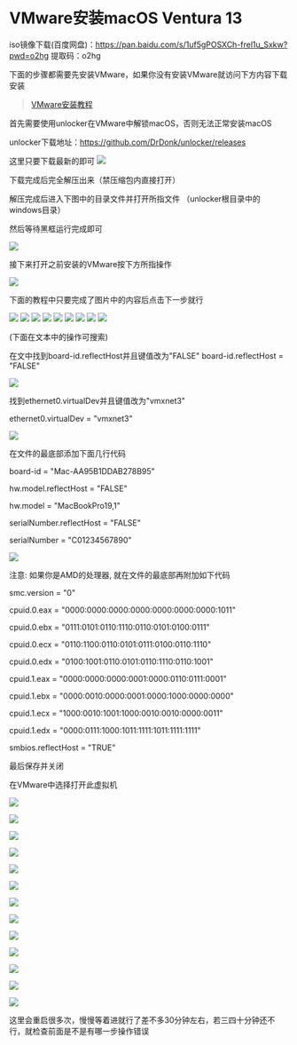 # VMware安装macOS Ventura 13

iso镜像下载(百度网盘)：https://pan.baidu.com/s/1uf5gPOSXCh-frel1u_Sxkw?pwd=o2hg 
提取码：o2hg

下面的步骤都需要先安装VMware，如果你没有安装VMware就访问下方内容下载安装

> [VMware安装教程](VMware.md)

首先需要使用unlocker在VMware中解锁macOS，否则无法正常安装macOS

unlocker下载地址：https://github.com/DrDonk/unlocker/releases

这里只要下载最新的即可
![](../../image/mac/mac0.png)

下载完成后完全解压出来（禁压缩包内直接打开）

解压完成后进入下图中的目录文件并打开所指文件
（unlocker根目录中的windows目录）

然后等待黑框运行完成即可

![](../../image/mac/mac00.png)

接下来打开之前安装的VMware按下方所指操作

![](../../assets/XSM9Y.png)

下面的教程中只要完成了图片中的内容后点击下一步就行

![](../../assets/9CGM.png )
![](../../assets/9B67SUG.png )
![](../../image/mac/mac1.png)
![](../../image/mac/mac2.png)
![](../../image/mac/mac3.png)
![](../../image/mac/mac4.png)
![](../../image/mac/mac5.png)
![](../../image/mac/mac6.png)
![](../../image/mac/mac7.png)

(下面在文本中的操作可搜索)

在文中找到board-id.reflectHost并且键值改为"FALSE"
board-id.reflectHost = "FALSE"

![](../../image/mac/mac8.png)

找到ethernet0.virtualDev并且键值改为"vmxnet3"

ethernet0.virtualDev = "vmxnet3"

![](../../image/mac/mac9.png)

在文件的最底部添加下面几行代码

board-id = "Mac-AA95B1DDAB278B95"

hw.model.reflectHost = "FALSE"

hw.model = "MacBookPro19,1"

serialNumber.reflectHost = "FALSE"

serialNumber = "C01234567890"

![](../../image/mac/mac10.png)

注意: 如果你是AMD的处理器, 就在文件的最底部再附加如下代码

smc.version = "0"

cpuid.0.eax = "0000:0000:0000:0000:0000:0000:0000:1011"

cpuid.0.ebx = "0111:0101:0110:1110:0110:0101:0100:0111"

cpuid.0.ecx = "0110:1100:0110:0101:0111:0100:0110:1110"

cpuid.0.edx = "0100:1001:0110:0101:0110:1110:0110:1001"

cpuid.1.eax = "0000:0000:0000:0001:0000:0110:0111:0001"

cpuid.1.ebx = "0000:0010:0000:0001:0000:1000:0000:0000"

cpuid.1.ecx = "1000:0010:1001:1000:0010:0010:0000:0011"

cpuid.1.edx = "0000:0111:1000:1011:1111:1011:1111:1111"

smbios.reflectHost = "TRUE"

最后保存并关闭

在VMware中选择打开此虚拟机

![](../../image/mac/mac111.png)

![](../../image/mac/mac11.png)

![](../../image/mac/mac12.png)

![](../../image/mac/mac13.png)

![](../../image/mac/mac14.png)

![](../../image/mac/mac15.png)

![](../../image/mac/mac16.png)

![](../../image/mac/mac17.png)

![](../../image/mac/mac18.png)

![](../../image/mac/mac19.png)

![](../../image/mac/mac20.png)

![](../../image/mac/mac21.png)

![](../../image/mac/mac22.png)

这里会重启很多次，慢慢等着进就行了差不多30分钟左右，若三四十分钟还不行，就检查前面是不是有哪一步操作错误